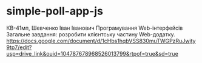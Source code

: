 # simple-poll-app-js
КВ-41мп, Шевченко Іван Іванович
Програмування Web-інтерфейсів
Загальне завдання: розробити клієнтську частину Web-додатку.
https://docs.google.com/document/d/1cHbs1hqbVSS830muTWGPzRuJwjty9tp7/edit?usp=drive_link&ouid=104787678968526013799&rtpof=true&sd=true
